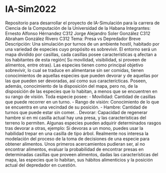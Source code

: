 # IA-Sim2022
Repositorio para desarrollar el proyecto de IA-Simulación para la carrera de Ciencia de la Computación de la Universidad de la Habana
Integrantes:
Ernesto Alfonso Hérnandez C312
Jorge Alejandro Soler González C312
Abraham González Rivero C312
Tema: Presa vs Depredador
Breve Descripción:
  Una simulación por turnos de un ambiente hostil, habitado por una variedad de especies cuyo propósito es sobrevivir.
  El entorno será un mapa dividido por casillas, cada casillas posee características q afectan a los habitantes de esta región( Su movilidad, visibilidad, si proveen de alimentos, entre otras).
  Las especies tienen como principal objetivo sobrevivir, lo cual se traduce en alimentarse sin ser comidas, tienen conocimientos de aquellas especies que pueden devorar y de aquellas por las que pueden ser devoradas, así como sus caracterícticas.
  Poseen, además, conocimiento de la disposición del mapa, pero no, de la disposición de las especies que lo habitan, a menos que se encuentren en su rango de visión.
  Toda especie posee:
    - Movilidad: Cantidad de casillas que puede recorrer en un turno.
    - Rango de visión: Conocimiento de lo que se encuentra en una vecindad de su posición.
    - Hambre: Cantidad de turnos que puede estar sin comer.
    . Devorar: Capacidad de regenerar hambre si en mi casilla actual hay una presa, y las características del terreno lo permiten.
  Algunas especies pueden adquirir determinados rasgos tras devorar a otras, ejemplo: Si devoras a un mono, puedes usar la habilidad trepar en una casilla de tipo árbol.
  Realmente nos interesa la modelación del proceso de la toma de decisiones de una especie para obtener alimentos. Unos primeros acercamientos pudieran ser, al no encontrar alimentos, evaluar la probabilidad de encontrar presas en determinadas casillas que proveen alimentos, dadas las características del mapa, las especies que lo habitan, sus hábitos alimenticios y la posición actual del  depredador en cuestión.
